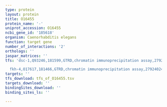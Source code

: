 ```yaml
---
type: protein
layout: protein
title: O16455
protein_name: '-'
uniprot_accession: O16455
ncbi_gene_id: '185618'
organism: Caenorhabditis elegans
function: target gene
number_of_interactions: '2'
orthologs: ''
jaspar_matrices: ''
tfs: 'dsc-1,Q93246,181599,GTRD,chromatin immunoprecipitation assay,27924024%5Buid%5D,No

  fkh-4,O17617,181466,GTRD,chromatin immunoprecipitation assay,27924024%5Buid%5D,No'
targets: ''
tfs_download: tfs_of_O16455.tsv
targets_download: ''
bindingSites_download: ''
binding_sites_ls: ''

---
```


